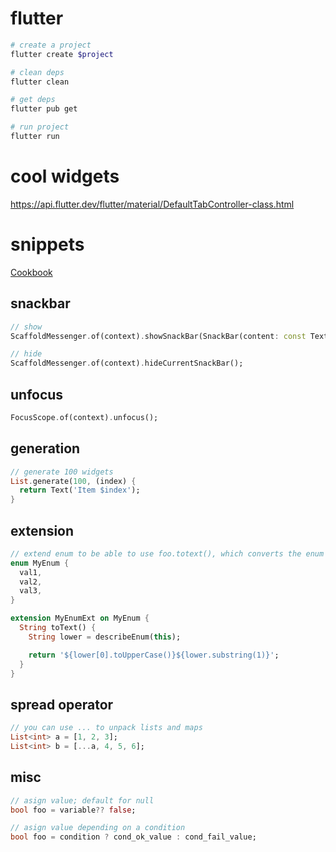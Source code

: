 # flutter

```bash
# create a project
flutter create $project

# clean deps
flutter clean

# get deps
flutter pub get

# run project
flutter run
```

# cool widgets

https://api.flutter.dev/flutter/material/DefaultTabController-class.html

# snippets

[Cookbook](https://docs.flutter.dev/cookbook)

## snackbar

```dart
// show
ScaffoldMessenger.of(context).showSnackBar(SnackBar(content: const Text('Foo')))

// hide
ScaffoldMessenger.of(context).hideCurrentSnackBar();
```

## unfocus

```dart
FocusScope.of(context).unfocus();
```

## generation

```dart
// generate 100 widgets
List.generate(100, (index) {
  return Text('Item $index');
}
```

## extension

```dart
// extend enum to be able to use foo.totext(), which converts the enum to a String
enum MyEnum {
  val1,
  val2,
  val3,
}

extension MyEnumExt on MyEnum {
  String toText() {
    String lower = describeEnum(this);

    return '${lower[0].toUpperCase()}${lower.substring(1)}';
  }
}
```

## spread operator

```dart
// you can use ... to unpack lists and maps
List<int> a = [1, 2, 3];
List<int> b = [...a, 4, 5, 6];
```

## misc

```dart
// asign value; default for null
bool foo = variable?? false;

// asign value depending on a condition
bool foo = condition ? cond_ok_value : cond_fail_value;
```

